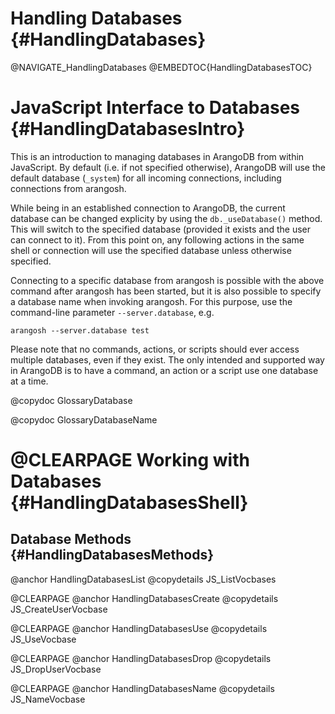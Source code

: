 Handling Databases {#HandlingDatabases}
=======================================

@NAVIGATE_HandlingDatabases
@EMBEDTOC{HandlingDatabasesTOC}

JavaScript Interface to Databases {#HandlingDatabasesIntro}
===========================================================

This is an introduction to managing databases in ArangoDB from within 
JavaScript. By default (i.e. if not specified otherwise), ArangoDB
will use the default database (`_system`) for all incoming connections,
including connections from arangosh.

While being in an established connection to ArangoDB, the current
database can be changed explicity by using the `db._useDatabase()`
method. This will switch to the specified database (provided it
exists and the user can connect to it). From this point on, any
following actions in the same shell or connection will use the
specified database unless otherwise specified.

Connecting to a specific database from arangosh is possible with
the above command after arangosh has been started, but it is also
possible to specify a database name when invoking arangosh. 
For this purpose, use the command-line parameter `--server.database`,
e.g.

    arangosh --server.database test 

Please note that no commands, actions, or scripts should ever
access multiple databases, even if they exist. The only intended and
supported way in ArangoDB is to have a command, an action or a 
script use one database at a time.

@copydoc GlossaryDatabase

@copydoc GlossaryDatabaseName

@CLEARPAGE
Working with Databases {#HandlingDatabasesShell}
================================================

Database Methods {#HandlingDatabasesMethods}
--------------------------------------------

@anchor HandlingDatabasesList
@copydetails JS_ListVocbases

@CLEARPAGE
@anchor HandlingDatabasesCreate
@copydetails JS_CreateUserVocbase

@CLEARPAGE
@anchor HandlingDatabasesUse
@copydetails JS_UseVocbase

@CLEARPAGE
@anchor HandlingDatabasesDrop
@copydetails JS_DropUserVocbase

@CLEARPAGE
@anchor HandlingDatabasesName
@copydetails JS_NameVocbase

